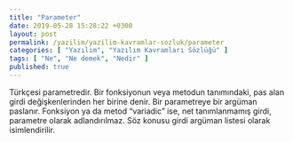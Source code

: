 ```yaml
---
title: "Parameter"
date: 2019-05-28 15:28:22 +0300
layout: post
permalink: /yazilim/yazilim-kavramlar-sozluk/parameter
categories: [ "Yazılım", "Yazılım Kavramları Sözlüğü" ]
tags: [ "Ne", "Ne demek", "Nedir" ]
published: true
---
```


Türkçesi parametredir. Bir fonksiyonun veya metodun tanımındaki, pas alan girdi değişkenlerinden her birine denir. Bir parametreye bir argüman paslanır. Fonksiyon ya da metod “variadic” ise, net tanımlanmamış girdi, parametre olarak adlandırılmaz. Söz konusu girdi argüman listesi olarak isimlendirilir.